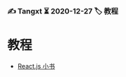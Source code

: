### ✍️ Tangxt ⏳ 2020-12-27 🏷️ 教程

# 教程

- [React.js 小书](http://huziketang.mangojuice.top/books/react/)
